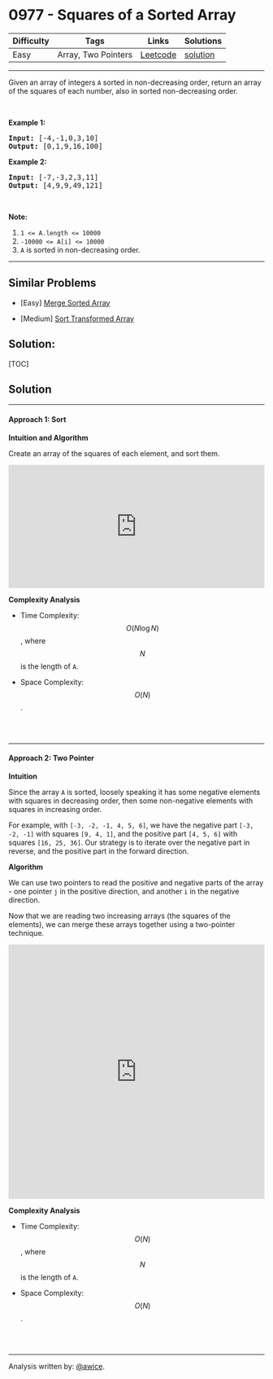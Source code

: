 # 0977 - Squares of a Sorted Array

Difficulty  | Tags | Links | Solutions
----------- | ---- | ----- | -----
Easy | Array, Two Pointers | [Leetcode](https://leetcode.com/problems/squares-of-a-sorted-array) | [solution](https://leetcode.com/problems/squares-of-a-sorted-array/solution/)


-----------

<p>Given an array of integers <code>A</code>&nbsp;sorted in non-decreasing order,&nbsp;return an array of the squares of each number,&nbsp;also in sorted non-decreasing order.</p>

<p>&nbsp;</p>

<div>
<p><strong>Example 1:</strong></p>

<pre>
<strong>Input: </strong><span id="example-input-1-1">[-4,-1,0,3,10]</span>
<strong>Output: </strong><span id="example-output-1">[0,1,9,16,100]</span>
</pre>

<div>
<p><strong>Example 2:</strong></p>

<pre>
<strong>Input: </strong><span id="example-input-2-1">[-7,-3,2,3,11]</span>
<strong>Output: </strong><span id="example-output-2">[4,9,9,49,121]</span>
</pre>

<p>&nbsp;</p>

<p><strong><span>Note:</span></strong></p>

<ol>
	<li><code><span>1 &lt;= A.length &lt;= 10000</span></code></li>
	<li><code>-10000 &lt;= A[i] &lt;= 10000</code></li>
	<li><code>A</code>&nbsp;is sorted in non-decreasing order.</li>
</ol>
</div>
</div>

-----------


## Similar Problems

- [Easy] [Merge Sorted Array](merge-sorted-array)

- [Medium] [Sort Transformed Array](sort-transformed-array)




## Solution:

[TOC]

## Solution
---
#### Approach 1: Sort

**Intuition and Algorithm**

Create an array of the squares of each element, and sort them.

<iframe src="https://leetcode.com/playground/mVRPMKjB/shared" frameBorder="0" width="100%" height="242" name="mVRPMKjB"></iframe>

**Complexity Analysis**

* Time Complexity:  $$O(N \log N)$$, where $$N$$ is the length of `A`.

* Space Complexity:  $$O(N)$$.
<br />
<br />


---
#### Approach 2: Two Pointer

**Intuition**

Since the array `A` is sorted, loosely speaking it has some negative elements with squares in decreasing order, then some non-negative elements with squares in increasing order.

For example, with `[-3, -2, -1, 4, 5, 6]`, we have the negative part `[-3, -2, -1]` with squares `[9, 4, 1]`, and the positive part `[4, 5, 6]` with squares `[16, 25, 36]`.  Our strategy is to iterate over the negative part in reverse, and the positive part in the forward direction.

**Algorithm**

We can use two pointers to read the positive and negative parts of the array - one pointer `j` in the positive direction, and another `i` in the negative direction.

Now that we are reading two increasing arrays (the squares of the elements), we can merge these arrays together using a two-pointer technique.

<iframe src="https://leetcode.com/playground/h7YnwCLs/shared" frameBorder="0" width="100%" height="500" name="h7YnwCLs"></iframe>

**Complexity Analysis**

* Time Complexity:  $$O(N)$$, where $$N$$ is the length of `A`.

* Space Complexity:  $$O(N)$$.
<br />
<br />


---
Analysis written by: [@awice](https://leetcode.com/awice).
